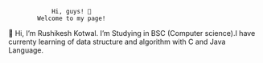                 Hi, guys! 👋
            Welcome to my page!
👋 Hi, I’m Rushikesh Kotwal. I’m Studying in BSC (Computer science).I have currenty learning of data structure and algorithm with C and Java Language.
